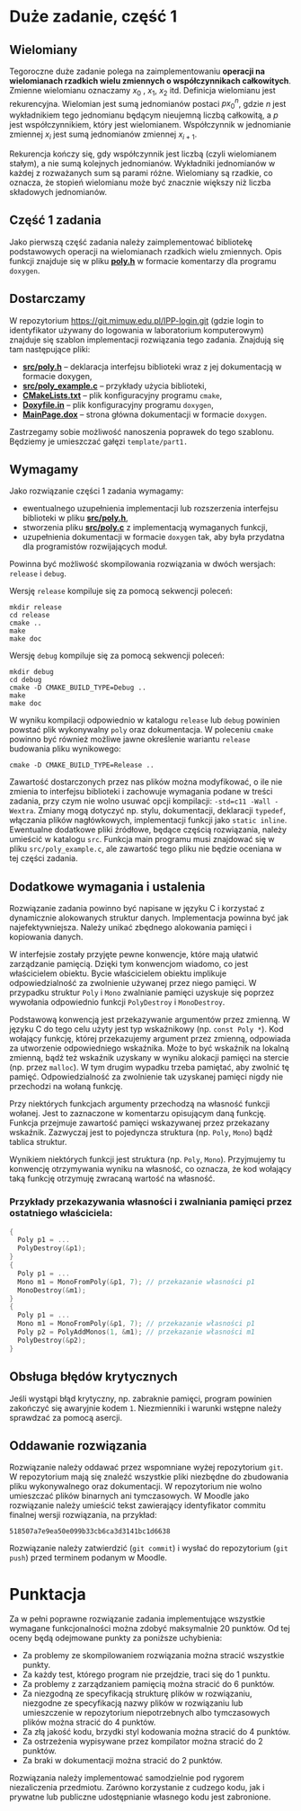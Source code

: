 # Duże zadanie, część 1

## Wielomiany

Tegoroczne duże zadanie polega na zaimplementowaniu **operacji na wielomianach rzadkich wielu zmiennych o współczynnikach całkowitych**. Zmienne wielomianu oznaczamy $x_0$
, $x_1$, $x_2$ itd. Definicja wielomianu jest rekurencyjna. Wielomian jest sumą jednomianów postaci $px^n_0$, gdzie $n$ jest wykładnikiem tego jednomianu będącym nieujemną liczbą całkowitą, a $p$ jest współczynnikiem, który jest wielomianem. Współczynnik w jednomianie zmiennej $x_i$ jest sumą jednomianów zmiennej $x_{i+1}$.

Rekurencja kończy się, gdy współczynnik jest liczbą (czyli wielomianem stałym), a nie sumą kolejnych jednomianów. Wykładniki jednomianów w każdej z rozważanych sum są parami różne. Wielomiany są rzadkie, co oznacza, że stopień wielomianu może być znacznie większy niż liczba składowych jednomianów.

## Część 1 zadania

Jako pierwszą część zadania należy zaimplementować bibliotekę podstawowych operacji na wielomianach rzadkich wielu zmiennych. Opis funkcji znajduje się w pliku [**poly.h**](TODO) w formacie komentarzy dla programu `doxygen`.

## Dostarczamy

W repozytorium https://git.mimuw.edu.pl/IPP-login.git (gdzie login to identyfikator używany do logowania w laboratorium komputerowym) znajduje się szablon implementacji rozwiązania tego zadania. Znajdują się tam następujące pliki:

- [**src/poly.h**](TODO) – deklaracja interfejsu biblioteki wraz z jej dokumentacją w formacie doxygen,
- [**src/poly_example.c**](TODO) – przykłady użycia biblioteki,
- [**CMakeLists.txt**](TODO) – plik konfiguracyjny programu `cmake`,
- [**Doxyfile.in**](TODO) – plik konfiguracyjny programu `doxygen`,
- [**MainPage.dox**](TODO) – strona główna dokumentacji w formacie `doxygen`.

Zastrzegamy sobie możliwość nanoszenia poprawek do tego szablonu. Będziemy je umieszczać gałęzi `template/part1.`

## Wymagamy

Jako rozwiązanie części 1 zadania wymagamy:

- ewentualnego uzupełnienia implementacji lub rozszerzenia interfejsu biblioteki w pliku [**src/poly.h**](TODO),
- stworzenia pliku [**src/poly.c**](TODO) z implementacją wymaganych funkcji,
- uzupełnienia dokumentacji w formacie `doxygen` tak, aby była przydatna dla programistów rozwijających moduł.

Powinna być możliwość skompilowania rozwiązania w dwóch wersjach: `release` i `debug`. 

Wersję `release` kompiluje się za pomocą sekwencji poleceń:
```
mkdir release
cd release
cmake ..
make
make doc
```
Wersję `debug` kompiluje się za pomocą sekwencji poleceń:
```
mkdir debug
cd debug
cmake -D CMAKE_BUILD_TYPE=Debug ..
make
make doc
```
W wyniku kompilacji odpowiednio w katalogu `release` lub `debug` powinien powstać plik wykonywalny `poly` oraz dokumentacja. W poleceniu `cmake` powinno być również możliwe jawne określenie wariantu `release` budowania pliku wynikowego:
```
cmake -D CMAKE_BUILD_TYPE=Release ..
```
Zawartość dostarczonych przez nas plików można modyfikować, o ile nie zmienia to interfejsu biblioteki i zachowuje wymagania podane w treści zadania, przy czym nie wolno usuwać opcji kompilacji: `-std=c11 -Wall -Wextra`. Zmiany mogą dotyczyć np. stylu, dokumentacji, deklaracji `typedef`, włączania plików nagłówkowych, implementacji funkcji jako `static inline`. Ewentualne dodatkowe pliki źródłowe, będące częścią rozwiązania, należy umieścić w katalogu `src`. Funkcja main programu musi znajdować się w pliku `src/poly_example.c`, ale zawartość tego pliku nie będzie oceniana w tej części zadania.

## Dodatkowe wymagania i ustalenia

Rozwiązanie zadania powinno być napisane w języku C i korzystać z dynamicznie alokowanych struktur danych. Implementacja powinna być jak najefektywniejsza. Należy unikać zbędnego alokowania pamięci i kopiowania danych.

W interfejsie zostały przyjęte pewne konwencje, które mają ułatwić zarządzanie pamięcią. Dzięki tym konwencjom wiadomo, co jest właścicielem obiektu. Bycie właścicielem obiektu implikuje odpowiedzialność za zwolnienie używanej przez niego pamięci. W przypadku struktur `Poly` i `Mono` zwalnianie pamięci uzyskuje się poprzez wywołania odpowiednio funkcji `PolyDestroy` i `MonoDestroy`.

Podstawową konwencją jest przekazywanie argumentów przez zmienną. W języku C do tego celu użyty jest typ wskaźnikowy (np. `const Poly *`). Kod wołający funkcję, której przekazujemy argument przez zmienną, odpowiada za utworzenie odpowiedniego wskaźnika. Może to być wskaźnik na lokalną zmienną, bądź też wskaźnik uzyskany w wyniku alokacji pamięci na stercie (np. przez `malloc`). W tym drugim wypadku trzeba pamiętać, aby zwolnić tę pamięć. Odpowiedzialność za zwolnienie tak uzyskanej pamięci nigdy nie przechodzi na wołaną funkcję.

Przy niektórych funkcjach argumenty przechodzą na własność funkcji wołanej. Jest to zaznaczone w komentarzu opisującym daną funkcję. Funkcja przejmuje zawartość pamięci wskazywanej przez przekazany wskaźnik. Zazwyczaj jest to pojedyncza struktura (np. `Poly`, `Mono`) bądź tablica struktur.

Wynikiem niektórych funkcji jest struktura (np. `Poly`, `Mono`). Przyjmujemy tu konwencję otrzymywania wyniku na własność, co oznacza, że kod wołający taką funkcję otrzymuję zwracaną wartość na własność.

### Przykłady przekazywania własności i zwalniania pamięci przez ostatniego właściciela:

```c
{
  Poly p1 = ...
  PolyDestroy(&p1);
}
{
  Poly p1 = ...
  Mono m1 = MonoFromPoly(&p1, 7); // przekazanie własności p1
  MonoDestroy(&m1);
}
{
  Poly p1 = ...
  Mono m1 = MonoFromPoly(&p1, 7); // przekazanie własności p1
  Poly p2 = PolyAddMonos(1, &m1); // przekazanie własności m1
  PolyDestroy(&p2);
}
```

## Obsługa błędów krytycznych

Jeśli wystąpi błąd krytyczny, np. zabraknie pamięci, program powinien zakończyć się awaryjnie kodem `1`. Niezmienniki i warunki wstępne należy sprawdzać za pomocą asercji.

## Oddawanie rozwiązania

Rozwiązanie należy oddawać przez wspomniane wyżej repozytorium `git`. W repozytorium mają się znaleźć wszystkie pliki niezbędne do zbudowania pliku wykonywalnego oraz dokumentacji. W repozytorium nie wolno umieszczać plików binarnych ani tymczasowych. W Moodle jako rozwiązanie należy umieścić tekst zawierający identyfikator commitu finalnej wersji rozwiązania, na przykład:
```
518507a7e9ea50e099b33cb6ca3d3141bc1d6638
```

Rozwiązanie należy zatwierdzić (`git commit`) i wysłać do repozytorium (`git push`) przed terminem podanym w Moodle.


# Punktacja

Za w pełni poprawne rozwiązanie zadania implementujące wszystkie wymagane funkcjonalności można zdobyć maksymalnie 20 punktów. Od tej oceny będą odejmowane punkty za poniższe uchybienia:

- Za problemy ze skompilowaniem rozwiązania można stracić wszystkie punkty.
- Za każdy test, którego program nie przejdzie, traci się do 1 punktu.
- Za problemy z zarządzaniem pamięcią można stracić do 6 punktów.
- Za niezgodną ze specyfikacją strukturę plików w rozwiązaniu, niezgodne ze specyfikacją nazwy plików w rozwiązaniu lub umieszczenie w repozytorium niepotrzebnych albo tymczasowych plików można stracić do 4 punktów.
- Za złą jakość kodu, brzydki styl kodowania można stracić do 4 punktów.
- Za ostrzeżenia wypisywane przez kompilator można stracić do 2 punktów.
- Za braki w dokumentacji można stracić do 2 punktów.

Rozwiązania należy implementować samodzielnie pod rygorem niezaliczenia przedmiotu. Zarówno korzystanie z cudzego kodu, jak i prywatne lub publiczne udostępnianie własnego kodu jest zabronione.